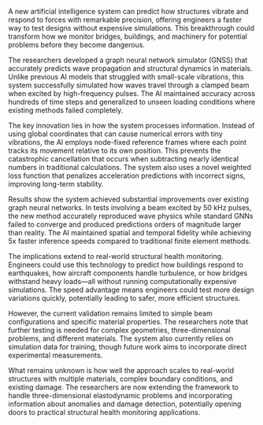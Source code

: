 A new artificial intelligence system can predict how structures vibrate and respond to forces with remarkable precision, offering engineers a faster way to test designs without expensive simulations. This breakthrough could transform how we monitor bridges, buildings, and machinery for potential problems before they become dangerous.

The researchers developed a graph neural network simulator (GNSS) that accurately predicts wave propagation and structural dynamics in materials. Unlike previous AI models that struggled with small-scale vibrations, this system successfully simulated how waves travel through a clamped beam when excited by high-frequency pulses. The AI maintained accuracy across hundreds of time steps and generalized to unseen loading conditions where existing methods failed completely.

The key innovation lies in how the system processes information. Instead of using global coordinates that can cause numerical errors with tiny vibrations, the AI employs node-fixed reference frames where each point tracks its movement relative to its own position. This prevents the catastrophic cancellation that occurs when subtracting nearly identical numbers in traditional calculations. The system also uses a novel weighted loss function that penalizes acceleration predictions with incorrect signs, improving long-term stability.

Results show the system achieved substantial improvements over existing graph neural networks. In tests involving a beam excited by 50 kHz pulses, the new method accurately reproduced wave physics while standard GNNs failed to converge and produced predictions orders of magnitude larger than reality. The AI maintained spatial and temporal fidelity while achieving 5x faster inference speeds compared to traditional finite element methods.

The implications extend to real-world structural health monitoring. Engineers could use this technology to predict how buildings respond to earthquakes, how aircraft components handle turbulence, or how bridges withstand heavy loads—all without running computationally expensive simulations. The speed advantage means engineers could test more design variations quickly, potentially leading to safer, more efficient structures.

However, the current validation remains limited to simple beam configurations and specific material properties. The researchers note that further testing is needed for complex geometries, three-dimensional problems, and different materials. The system also currently relies on simulation data for training, though future work aims to incorporate direct experimental measurements.

What remains unknown is how well the approach scales to real-world structures with multiple materials, complex boundary conditions, and existing damage. The researchers are now extending the framework to handle three-dimensional elastodynamic problems and incorporating information about anomalies and damage detection, potentially opening doors to practical structural health monitoring applications.